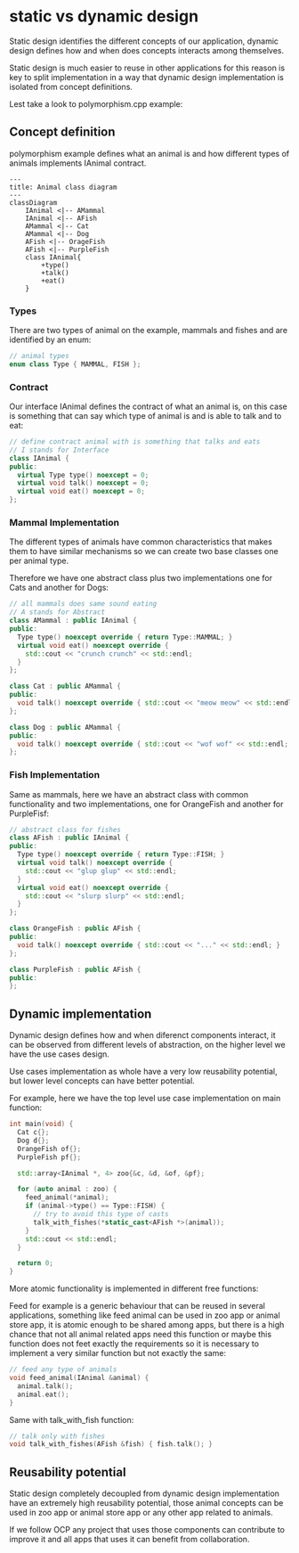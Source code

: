 [//]: # (sandbox_idea: arq/basics)
[//]: # (sandbox_name: static_vs_dynamic_design)
[//]: # (sandbox_description: how to split static and dynamic design implementation)
[//]: # (sandbox_env: markdown)

# static vs dynamic design

Static design identifies the different concepts of our application, dynamic design defines how and when does concepts interacts among themselves.

Static design is much easier to reuse in other applications for this reason is key to split implementation in a way that dynamic design implementation is isolated from concept definitions.

Lest take a look to polymorphism.cpp example:

## Concept definition

polymorphism example defines what an animal is and how different types of animals implements IAnimal contract.

```mermaid
---
title: Animal class diagram
---
classDiagram
    IAnimal <|-- AMammal
    IAnimal <|-- AFish
    AMammal <|-- Cat
    AMammal <|-- Dog
    AFish <|-- OrageFish
    AFish <|-- PurpleFish
    class IAnimal{
        +type()
        +talk()
        +eat()
    }
```

### Types

There are two types of animal on the example, mammals and fishes and are identified by an enum:

[//]: # (sandbox_idea_link: file:arq/basics/polymorphism.cpp id:TYPE)
```cpp
// animal types
enum class Type { MAMMAL, FISH };
```

### Contract

Our interface IAnimal defines the contract of what an animal is, on this case is something that can say which type of animal is and is able to talk and to eat:

[//]: # (sandbox_idea_link: file:arq/basics/polymorphism.cpp id:IANIMAL)
```cpp
// define contract animal with is something that talks and eats
// I stands for Interface
class IAnimal {
public:
  virtual Type type() noexcept = 0;
  virtual void talk() noexcept = 0;
  virtual void eat() noexcept = 0;
};
```

### Mammal Implementation

The different types of animals have common characteristics that makes them to have similar mechanisms so we can create two base classes one per animal type.

Therefore we have one abstract class plus two implementations one for Cats and another for Dogs:

[//]: # (sandbox_idea_link: file:arq/basics/polymorphism.cpp id:MAMMAL)
```cpp
// all mammals does same sound eating
// A stands for Abstract
class AMammal : public IAnimal {
public:
  Type type() noexcept override { return Type::MAMMAL; }
  virtual void eat() noexcept override {
    std::cout << "crunch crunch" << std::endl;
  }
};

class Cat : public AMammal {
public:
  void talk() noexcept override { std::cout << "meow meow" << std::endl; }
};

class Dog : public AMammal {
public:
  void talk() noexcept override { std::cout << "wof wof" << std::endl; }
};
```

### Fish Implementation

Same as mammals, here we have an abstract class with common functionality and two implementations, one for OrangeFish and another for PurpleFisf:

[//]: # (sandbox_idea_link: file:arq/basics/polymorphism.cpp id:FISH)
```cpp
// abstract class for fishes
class AFish : public IAnimal {
public:
  Type type() noexcept override { return Type::FISH; }
  virtual void talk() noexcept override {
    std::cout << "glup glup" << std::endl;
  }
  virtual void eat() noexcept override {
    std::cout << "slurp slurp" << std::endl;
  }
};

class OrangeFish : public AFish {
public:
  void talk() noexcept override { std::cout << "..." << std::endl; }
};

class PurpleFish : public AFish {
public:
};
```

## Dynamic implementation

Dynamic design defines how and when diferenct components interact, it can be observed from different levels of abstraction, on the higher level we have the use cases design.

Use cases implementation as whole have a very low reusability potential, but lower level concepts can have better potential.

For example, here we have the top level use case implementation on main function:

[//]: # (sandbox_idea_link: file:arq/basics/polymorphism.cpp id:MAIN)
```cpp
int main(void) {
  Cat c{};
  Dog d{};
  OrangeFish of{};
  PurpleFish pf{};

  std::array<IAnimal *, 4> zoo{&c, &d, &of, &pf};

  for (auto animal : zoo) {
    feed_animal(*animal);
    if (animal->type() == Type::FISH) {
      // try to avoid this type of casts
      talk_with_fishes(*static_cast<AFish *>(animal));
    }
    std::cout << std::endl;
  }

  return 0;
}
```

More atomic functionality is implemented in different free functions:

Feed for example is a generic behaviour that can be reused in several applications, something like feed animal can be used in zoo app or animal store app, it is atomic enough to be shared among apps, but there is a high chance that not all animal related apps need this function or maybe this function does not feet exactly the requirements so it is necessary to implement a very similar function but not exactly the same:

[//]: # (sandbox_idea_link: file:arq/basics/polymorphism.cpp id:FEED)
```cpp
// feed any type of animals
void feed_animal(IAnimal &animal) {
  animal.talk();
  animal.eat();
}
```

Same with talk_with_fish function:

[//]: # (sandbox_idea_link: file:arq/basics/polymorphism.cpp id:TALK)
```cpp
// talk only with fishes
void talk_with_fishes(AFish &fish) { fish.talk(); }
```

## Reusability potential

Static design completely decoupled from dynamic design implementation have an extremely high reusability potential, those animal concepts can be used in zoo app or animal store app or any other app related to animals.

If we follow OCP any project that uses those components can contribute to improve it and all apps that uses it can benefit from collaboration.
